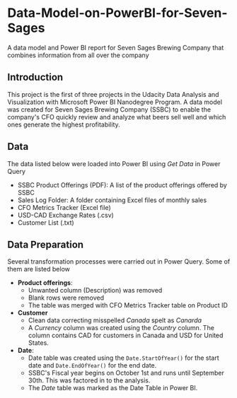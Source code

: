 # Data-Model-on-PowerBI-for-Seven-Sages
A data model and Power BI report for Seven Sages Brewing Company that combines information from all over the company

## Introduction
This project is the first of three projects in the Udacity Data Analysis and Visualization with Microsoft Power BI Nanodegree Program. A data model was created for Seven Sages Brewing Company (SSBC) to enable the company's CFO quickly review and analyze what beers sell well and which ones generate the highest profitability.

## Data
The data listed below were loaded into Power BI using _Get Data_ in Power Query
* SSBC Product Offerings (PDF): A list of the product offerings offered by SSBC
* Sales Log Folder: A folder containing Excel files of monthly sales
* CFO Metrics Tracker (Excel file)
* USD-CAD Exchange Rates (.csv)
* Customer List (.txt)

## Data Preparation
Several transformation processes were carried out in Power Query. Some of them are listed below
* **Product offerings**:
  * Unwanted column (Description) was removed
  * Blank rows were removed
  * The table was merged with CFO Metrics Tracker table on Product ID
* **Customer**
  * Clean data correcting misspelled _Canada_ spelt as _Canarda_
  * A _Currency_ column was created using the _Country_ column. The column contains CAD for customers in Canada and USD for United States.
* **Date**:
  * Date table was created using the `Date.StartOfYear()` for the start date and `Date.EndOfYear()` for the end date.
  * SSBC's Fiscal year begins on October 1st and runs until September 30th. This was factored in to the analysis.
  * The _Date_ table was marked as the Date Table in Power BI.
